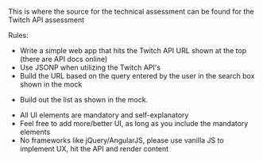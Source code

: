 
This is where the source for the technical assessment can be found for the Twitch API assessment

Rules:
* Write a simple web app that hits the Twitch API URL shown at the top (there are API docs online)
* Use JSONP when utilizing the Twitch API's
* Build the URL based on the query entered by the user in the search box shown in the mock
- Build out the list as shown in the mock. 
* All UI elements are mandatory and self-explanatory
* Feel free to add more/better UI, as long as you include the mandatory elements
* No frameworks like jQuery/AngularJS, please use vanilla JS to implement UX, hit the API and render content